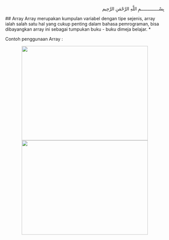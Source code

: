 <p align="right">
بِسْــــــــــــــمِ اللَّهِ الرَّحْمَنِ الرَّحِيم 
</p>
## Array
Array merupakan kumpulan variabel dengan tipe sejenis, array ialah salah satu hal yang cukup penting dalam bahasa pemrograman, bisa dibayangkan array ini sebagai tumpukan buku - buku dimeja belajar.
* <p>Contoh penggunaan Array : </p>
<p align="center"><img src="https://i.imgur.com/AFJVtU2.jpg" width=400 height=300>
<img src="https://i.imgur.com/uN76pbp.jpg" width=400 height=300></p>
